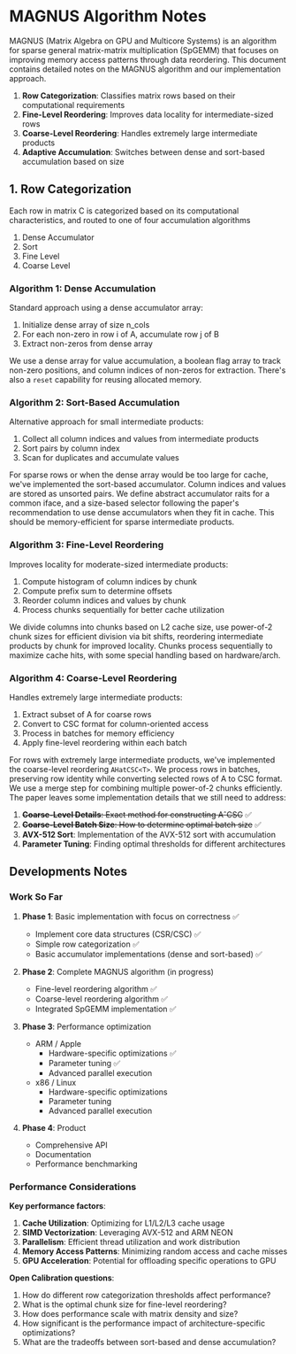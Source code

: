 # MAGNUS Algorithm Notes

MAGNUS (Matrix Algebra on GPU and Multicore Systems) is an algorithm
for sparse general matrix-matrix multiplication (SpGEMM) that focuses
on improving memory access patterns through data reordering.  This
document contains detailed notes on the MAGNUS algorithm and our
implementation approach.

1. **Row Categorization**: Classifies matrix rows based on their computational requirements
2. **Fine-Level Reordering**: Improves data locality for intermediate-sized rows
3. **Coarse-Level Reordering**: Handles extremely large intermediate products
4. **Adaptive Accumulation**: Switches between dense and sort-based accumulation based on size

## 1. Row Categorization

Each row in matrix C is categorized based on its computational
characteristics, and routed to one of four accumulation algorithms

1. Dense Accumulator
2. Sort
3. Fine Level
4. Coarse Level

### Algorithm 1: Dense Accumulation

Standard approach using a dense accumulator array:
1. Initialize dense array of size n_cols
2. For each non-zero in row i of A, accumulate row j of B
3. Extract non-zeros from dense array

We use a dense array for value accumulation, a boolean flag array to
track non-zero positions, and column indices of non-zeros for
extraction.  There's also a `reset` capability for reusing allocated
memory.


### Algorithm 2: Sort-Based Accumulation

Alternative approach for small intermediate products:
1. Collect all column indices and values from intermediate products
2. Sort pairs by column index
3. Scan for duplicates and accumulate values

For sparse rows or when the dense array would be too large for cache,
we've implemented the sort-based accumulator.  Column indices and
values are stored as unsorted pairs.  We define abstract accumulator
raits for a common iface, and a size-based selector following the
paper's recommendation to use dense accumulators when they fit in
cache.  This should be memory-efficient for sparse intermediate
products.

### Algorithm 3: Fine-Level Reordering

Improves locality for moderate-sized intermediate products:
1. Compute histogram of column indices by chunk
2. Compute prefix sum to determine offsets
3. Reorder column indices and values by chunk
4. Process chunks sequentially for better cache utilization

We divide columns into chunks based on L2 cache size, use power-of-2
chunk sizes for efficient division via bit shifts, reordering
intermediate products by chunk for improved locality.  Chunks process
sequentially to maximize cache hits, with some special handling based
on hardware/arch.


### Algorithm 4: Coarse-Level Reordering

Handles extremely large intermediate products:
1. Extract subset of A for coarse rows
2. Convert to CSC format for column-oriented access
3. Process in batches for memory efficiency
4. Apply fine-level reordering within each batch

For rows with extremely large intermediate products, we've implemented
the coarse-level reordering `AHatCSC<T>`.  We process rows in batches,
preserving row identity while converting selected rows of A to CSC
format.  We use a merge step for combining multiple power-of-2 chunks
efficiently.  The paper leaves some implementation details that we
still need to address:

1. ~~**Coarse-Level Details**: Exact method for constructing AˆCSC~~ ✅
2. ~~**Coarse-Level Batch Size**: How to determine optimal batch size~~ ✅ 
3. **AVX-512 Sort**: Implementation of the AVX-512 sort with accumulation
4. **Parameter Tuning**: Finding optimal thresholds for different architectures


## Developments Notes

### Work So Far

1. **Phase 1**: Basic implementation with focus on correctness ✅
   - Implement core data structures (CSR/CSC) ✅
   - Simple row categorization ✅
   - Basic accumulator implementations (dense and sort-based) ✅

2. **Phase 2**: Complete MAGNUS algorithm (in progress)
   - Fine-level reordering algorithm ✅
   - Coarse-level reordering algorithm ✅
   - Integrated SpGEMM implementation ✅

3. **Phase 3**: Performance optimization
   - ARM / Apple
     - Hardware-specific optimizations ✅
     - Parameter tuning ✅
     - Advanced parallel execution
   - x86 / Linux
     - Hardware-specific optimizations
     - Parameter tuning
     - Advanced parallel execution
     
4. **Phase 4**: Product
   - Comprehensive API
   - Documentation
   - Performance benchmarking

### Performance Considerations

**Key performance factors**:

1. **Cache Utilization**: Optimizing for L1/L2/L3 cache usage
2. **SIMD Vectorization**: Leveraging AVX-512 and ARM NEON
3. **Parallelism**: Efficient thread utilization and work distribution
4. **Memory Access Patterns**: Minimizing random access and cache misses
5. **GPU Acceleration**: Potential for offloading specific operations to GPU

**Open Calibration questions**:

1. How do different row categorization thresholds affect performance?
2. What is the optimal chunk size for fine-level reordering?
3. How does performance scale with matrix density and size?
4. How significant is the performance impact of architecture-specific optimizations?
5. What are the tradeoffs between sort-based and dense accumulation?